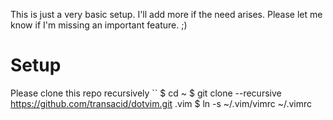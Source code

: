 This is just a very basic setup. I'll add more if the need arises. Please let
me know if I'm missing an important feature. ;)

# Setup
Please clone this repo recursively
``
$ cd ~
$ git clone --recursive https://github.com/transacid/dotvim.git .vim
$ ln -s ~/.vim/vimrc ~/.vimrc
```
